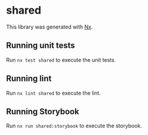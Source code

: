 # shared

This library was generated with [Nx](https://nx.dev).

## Running unit tests

Run `nx test shared` to execute the unit tests.

## Running lint

Run `nx lint shared` to execute the lint.

## Running Storybook

Run `nx run shared:storybook` to execute the storybook.